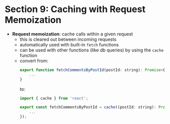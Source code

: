 # Section 9: Caching with Request Memoization

* **Request memoization**: cache calls within a given request
    - this is cleared out between incoming requests
    - automatically used with built-in `fetch` functions
    - can be used with other functions (like db queries) by using the `cache` function
    - convert from:
        ```js
        export function fetchCommentsByPostId(postId: string): Promise<CommentWithAuthor[]> { 
            ... 
        }
        ```
        to:
        ```js
        import { cache } from 'react';
        
        export const fetchCommentsByPostId = cache((postId: string): Promise<CommentWithAuthor[]> => {
            ...
        });
        ```